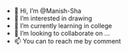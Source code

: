- 👋 Hi, I’m @Manish-Sha
- 👀 I’m interested in drawing 
- 🌱 I’m currently learning in college 
- 💞️ I’m looking to collaborate on ...
- 📫 You can to reach me by comment 

<!---
Manish-Sha/Manish-Sha is a ✨ special ✨ repository because its `README.md` (this file) appears on your GitHub profile.
You can click the Preview link to take a look at your changes.
--->
